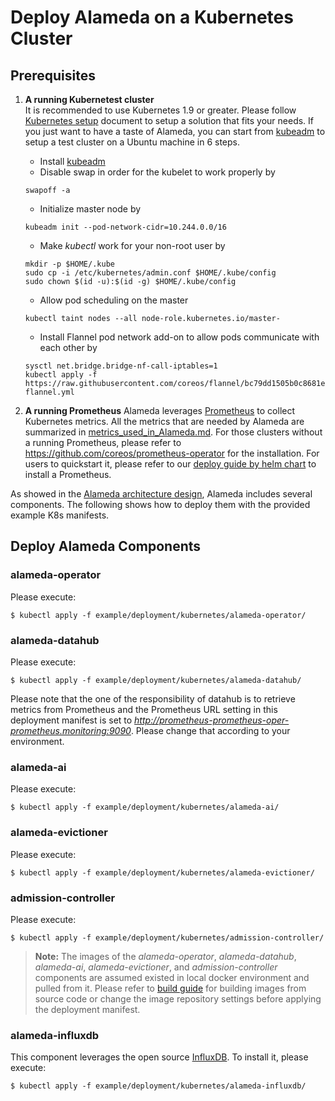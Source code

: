 # Deploy Alameda on a Kubernetes Cluster

## Prerequisites  
1. **A running Kubernetest cluster**  
It is recommended to use Kubernetes 1.9 or greater. Please follow [Kubernetes setup](https://kubernetes.io/docs/setup/) document to setup a solution that fits your needs. If you just want to have a taste of Alameda, you can start from [kubeadm](https://kubernetes.io/docs/setup/independent/install-kubeadm/) to setup a test cluster on a Ubuntu machine in 6 steps.
    - Install [kubeadm](https://kubernetes.io/docs/setup/independent/install-kubeadm/#k8s-install-0)
    - Disable swap in order for the kubelet to work properly by
    ```
    swapoff -a
    ```
    - Initialize master node by 
    ```
    kubeadm init --pod-network-cidr=10.244.0.0/16
    ```
    - Make *kubectl* work for your non-root user by
    ```
    mkdir -p $HOME/.kube
    sudo cp -i /etc/kubernetes/admin.conf $HOME/.kube/config
    sudo chown $(id -u):$(id -g) $HOME/.kube/config
    ```
    - Allow pod scheduling on the master
    ```
    kubectl taint nodes --all node-role.kubernetes.io/master-
    ```
    - Install Flannel pod network add-on to allow pods communicate with each other by
    ```
    sysctl net.bridge.bridge-nf-call-iptables=1
    kubectl apply -f https://raw.githubusercontent.com/coreos/flannel/bc79dd1505b0c8681ece4de4c0d86c5cd2643275/Documentation/kube-flannel.yml
    ```
    
2. **A running Prometheus**
Alameda leverages [Prometheus](https://kubernetes.io/docs/tasks/debug-application-cluster/resource-usage-monitoring/#prometheus) to collect Kubernetes metrics. All the metrics that are needed by Alameda are summarized in [metrics_used_in_Alameda.md](../../../docs/metrics_used_in_Alameda.md).
For those clusters without a running Prometheus, please refer to https://github.com/coreos/prometheus-operator for the installation. For users to quickstart it, please refer to our [deploy guide by helm chart](../../../helm/README.md) to install a Prometheus.


As showed in the [Alameda architecture design](https://github.com/containers-ai/alameda/blob/master/design/architecture.md), Alameda includes several components. The following shows how to deploy them with the provided example K8s manifests.

## Deploy Alameda Components

### alameda-operator
Please execute:
```
$ kubectl apply -f example/deployment/kubernetes/alameda-operator/
```

### alameda-datahub
Please execute:
```
$ kubectl apply -f example/deployment/kubernetes/alameda-datahub/
```
Please note that the one of the responsibility of datahub is to retrieve metrics from Prometheus and the Prometheus URL setting in this deployment manifest is set to _http://prometheus-prometheus-oper-prometheus.monitoring:9090_. Please change that according to your environment.

### alameda-ai
Please execute:
```
$ kubectl apply -f example/deployment/kubernetes/alameda-ai/
```

### alameda-evictioner
Please execute:
```
$ kubectl apply -f example/deployment/kubernetes/alameda-evictioner/
```

### admission-controller
Please execute:
```
$ kubectl apply -f example/deployment/kubernetes/admission-controller/
```

> **Note:** The images of the _alameda-operator_, _alameda-datahub_, _alameda-ai_, _alameda-evictioner_, and _admission-controller_ components are assumed existed in local docker environment and pulled from it. Please refer to [build guide](../docs/build.md) for building images from source code or change the image repository settings before applying the deployment manifest.

### alameda-influxdb
This component leverages the open source [InfluxDB](https://github.com/influxdata/influxdb). To install it, please execute:
```
$ kubectl apply -f example/deployment/kubernetes/alameda-influxdb/
```